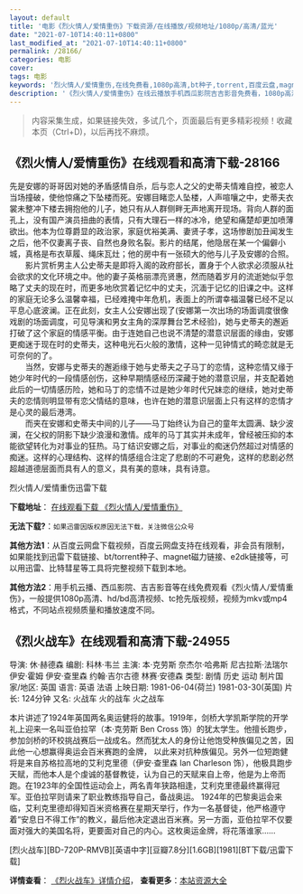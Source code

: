 ```yaml
---
layout: default
title: '电影《烈火情人/爱情重伤》下载资源/在线播放/视频地址/1080p/高清/蓝光'
date: "2021-07-10T14:40:11+0800"
last_modified_at: "2021-07-10T14:40:11+0800"
permalink: /28166/
categories: 电影
cover:
tags: 电影
keywords: '烈火情人/爱情重伤,在线免费看,1080p高清,bt种子,torrent,百度云盘,magnet,磁力链,迅雷下载资源'
description: '《烈火情人/爱情重伤》在线云播放手机西瓜影院吉吉影音免费看，1080p高清bd/hd未删减完整版和tc抢先枪版，mkv/mp4格式，附带bt/torrent种子、magnet/磁力链、百度云盘、网盘资源迅雷下载链接'
---
```


>内容采集生成，如果链接失效，多试几个，页面最后有更多精彩视频！收藏本页（Ctrl+D)，以后再找不麻烦。


## 《烈火情人/爱情重伤》在线观看和高清下载-28166

先是安娜的哥哥因对她的矛盾感情自杀，后与恋人之父的史蒂夫情难自控，被恋人当场撞破，使他惊痛之下坠楼而死。安娜目睹恋人坠楼，人声喧嚷之中，史蒂夫衣裳未整冲下楼去拥抱他的儿子，她只有从人群侧畔无声地离开现场。背向人群的面孔上，没有国产演员扭曲的表情，只有大理石一样的冰冷，绝望和痛楚却更加喷薄欲出。他本为位尊爵显的政治家，家庭优裕美满、妻贤子孝，这场惨剧加丑闻发生之后，他不仅妻离子丧、自然也身败名裂。影片的结尾，他隐居在某一个偏僻小城，真格是布衣草履、绳床瓦灶；他的房中有一张硕大的他与儿子及安娜的合照。<br />　　影片赏析男主人公史蒂夫是即将入阁的政府部长，置身于个人欲求必须服从社会欲求的文化环境之中。他的妻子英格丽漂亮贤惠，然而随着岁月的流逝她似乎忽略了丈夫的现在时，而更多地欣赏着记忆中的丈夫，沉湎于记忆的旧课之中。这样的家庭无论多么温馨幸福，已经难掩中年危机，表面上的所谓幸福温馨已经不足以平息心底波澜。正在此刻，女主人公安娜出现了(安娜第一次出场的场面调度很像戏剧的场面调度，可见导演和男女主角的深厚舞台艺术经验)，她与史蒂夫的邂逅打破了这个家庭的情感平衡。由于连她自己也说不清楚的潜意识层面的缘由，安娜更痴迷于现在时的史蒂夫，这种电光石火般的激情，这种一见钟情式的畸恋就是无可奈何的了。<br />　　当然，安娜与史蒂夫的邂逅缘于她与史蒂夫之子马丁的恋情，这种恋情又缘于她少年时代的一段情感创伤，这种早期情感经历深藏于她的潜意识层，并支配着她此后的一切情感历险，她和马丁的恋情不过是她少年时代兄妹恋的继续，她对史蒂夫的恋情则明显带有恋父情结的意味，也许在她的潜意识层面上只有这样的恋情才是心灵的最后港湾。<br />　　而夹在安娜和史蒂夫中间的儿子——马丁始终认为自己的童年太圆满、缺少波澜，在父权的阴影下缺少浪漫和激情。成年的马丁其实并未成年，曾经被压抑的本能欲望转化为对事业的狂热。马丁结识安娜之后，对事业的痴迷仍然超过对情感的痴迷。这样的心理结构、这样的情感组合注定了悲剧的不可避免，这样的悲剧必然超越道德层面而具有人的意义，具有美的意味，具有诗意。<br />


烈火情人/爱情重伤迅雷下载

**下载地址**： [在线观看下载 《烈火情人/爱情重伤》](https://www.993dy.com//vod-detail-id-20355.html) 


**无法下载?**：`如果迅雷因版权原因无法下载，关注微信公众号 `

**其他方法1**：从百度云网盘下载视频，百度云网盘支持在线观看，非会员有限制，如果能找到迅雷下载链接、bt/torrent种子、magnet磁力链接、e2dk链接等，可以用迅雷、比特彗星等工具将完整视频下载到本地。

**其他方法2**：用手机云播、西瓜影院、吉吉影音等在线免费观看《烈火情人/爱情重伤》，一般提供1080p高清、hd/bd高清视频、tc抢先版视频，视频为mkv或mp4格式，不同站点视频质量和播放速度不同。


## 《烈火战车》在线观看和高清下载-24955

导演: 休·赫德森 编剧: 科林·韦兰 主演: 本·克劳斯 奈杰尔·哈弗斯 尼古拉斯·法瑞尔 伊安·霍姆 伊安·查里森 约翰·吉尔古德 林赛·安德森 类型: 剧情 历史 运动 制片国家/地区: 英国 语言: 英语 法语 上映日期: 1981-06-04(荷兰) 1981-03-30(英国) 片长: 124分钟 又名: 火战车 火的战车 火之战车

本片讲述了1924年英国两名奥运健将的故事。1919年，剑桥大学凯斯学院的开学礼上迎来一名叫亚伯拉罕（本·克劳斯 Ben Cross 饰）的犹太学生。他擅长跑步，参加剑桥的环校挑战赛后一战成名。然而犹太人的身份让他饱受种族偏见之苦，因此他一心想赢得奥运会百米赛跑的金牌， 以此来对抗种族偏见。另外一位短跑健将是来自苏格拉高地的艾利克里德（伊安·查里森 Ian Charleson 饰），他极具跑步天赋，而他本人是个虔诚的基督教徒，认为自己的天赋来自上帝，他是为上帝而跑。在1923年的全国性运动会上，两名青年狭路相逢，艾利克里德最终赢得冠军。亚伯拉罕则请来了职业教练指导自己，备战奥运。 1924年的巴黎奥运会来临，艾利克里德却得知百米资格赛在星期天举行，作为一名基督徒，他严格遵守着“安息日不得工作”的教义，最后他决定退出百米赛。另一方面，亚伯拉罕不仅要面对强大的美国名将，更要面对自己的内心。这枚奥运金牌，将花落谁家……


[烈火战车][BD-720P-RMVB][英语中字][豆瓣7.8分][1.6GB][1981][BT下载/迅雷下载]

**详情查看**： [《烈火战车》详情介绍](/movie/24955/)， **查看更多**：[本站资源大全](/movie/t/all/)

